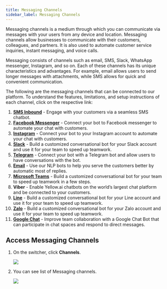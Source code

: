 ```yaml
---
title: Messaging Channels
sidebar_label: Messaging Channels
---
```


Messaging channels is a medium through which you can communicate via messages with your users from any device and location. Messaging channels allow businesses to communicate with their customers, colleagues, and partners. It is also used to automate customer service inquiries, instant messaging, and voice calls.

Messaging consists of channels such as email, SMS, Slack, WhatsApp messenger, Instagram, and so on. Each of these channels has its unique characteristics and advantages. For example, email allows users to send longer messages with attachments, while SMS allows for quick and convenient communication.

The following are the messaging channels that can be connected to our platform. To understand the features, limitations, and setup instructions of each channel, click on the respective link:

1. **[SMS Inbound](https://docs.yellow.ai/docs/platform_concepts/channelConfiguration/sms-outbound-india)** - Engage with your customers via a seamless SMS chatbot.
2. **[Facebook Messenger](https://docs.yellow.ai/docs/platform_concepts/channelConfiguration/facebook-messenger)** - Connect your bot to Facebook messenger to automate your chat with customers.
3. **[Instagram](https://docs.yellow.ai/docs/platform_concepts/channelConfiguration/instagram)** - Connect your bot to your Instagram account to automate your chat with customers.
4. **[Slack](https://docs.yellow.ai/docs/platform_concepts/channelConfiguration/slack2)** - Build a customized conversational bot for your Slack account and use it for your team to speed up teamwork.
5. **[Telegram](https://docs.yellow.ai/docs/platform_concepts/channelConfiguration/telegram)** - Connect your bot with a Telegram bot and allow users to have conversations with the bot.
6. **[Email](https://docs.yellow.ai/docs/platform_concepts/channelConfiguration/email-outbound)** - Use our NLP bots to help you serve the customers better by automatic most of replies.
7. **[Microsoft Teams](https://docs.yellow.ai/docs/platform_concepts/channelConfiguration/teams)** - Build a customized conversational bot for your team to speed up teamwork in a few steps.
8. **Viber** - Enable Yellow.ai chatbots on the world’s largest chat platform and be connected to your customers.
9. **[Line](https://docs.yellow.ai/docs/platform_concepts/channelConfiguration/line)** - Build a customized conversational bot for your Line account and use it for your team to speed up teamwork.
10. **[Zalo](https://docs.yellow.ai/docs/platform_concepts/channelConfiguration/zalo)** - Build a customized conversational bot for your Zalo account and use it for your team to speed up teamwork.
11. **[Google Chat](https://docs.yellow.ai/docs/platform_concepts/channelConfiguration/googleChat)** - Improve team collaboration with a Google Chat Bot that can participate in chat spaces and respond to direct messages.

## Access Messaging Channels

1. On the switcher, click **Channels**.

   ![](https://i.imgur.com/K9D6fVB.jpg)

2. You can see list of Messaging channels.

   ![](https://i.imgur.com/gYsXfpO.png)
